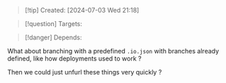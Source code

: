 
>[!tip] Created: [2024-07-03 Wed 21:18]

>[!question] Targets: 

>[!danger] Depends: 

What about branching with a predefined `.io.json` with branches already defined, like how deployments used to work ?

Then we could just unfurl these things very quickly ?

